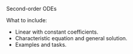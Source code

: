 Second-order ODEs

What to include:
- Linear with constant coefficients.
- Characteristic equation and general solution.
- Examples and tasks.
